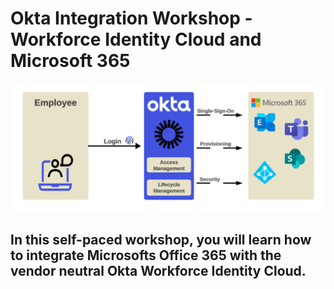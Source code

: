 # Okta **Integration Workshop - Workforce Identity Cloud and Microsoft 365**

![Overview](images/00/overview01.png "Conceptual Architecture")

## In this self-paced workshop, you will learn how to integrate Microsofts Office 365 with the vendor neutral Okta Workforce Identity Cloud.
